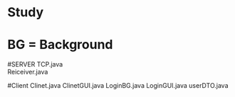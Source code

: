 # Study
# BG = Background

#SERVER
TCP.java  
Reiceiver.java 

#Client
Clinet.java 
ClinetGUI.java
LoginBG.java 
LoginGUI.java
userDTO.java
